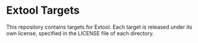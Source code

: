# Extool Targets

This repository contains targets for Extool. Each target is released under its own license, specified in the LICENSE file of each directory.